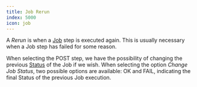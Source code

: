 ```yaml
---
title: Job Rerun
index: 5000
icon: job
---
```


A *Rerun* is when a [Job](/concepts/job) step is executed again.  This is usually necessary when a Job step has failed
for some reason.

When selecting the POST step, we have the possibility of changing the previous [Status](/concepts/status) of the Job if
we wish. When selecting the option *Change Job Status*, two possible options are available: OK and FAIL, indicating the
final Status of the previous Job execution.

